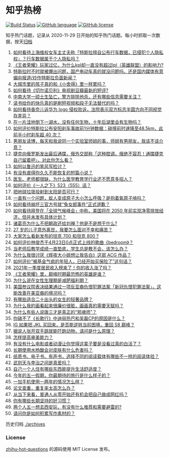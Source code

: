 # 知乎热榜
[![Build Status](https://github.com/ToWeLong/zhihu-hot-questions/workflows/CI/badge.svg)](https://github.com/ToWeLong/zhihu-hot-questions/actions)
[![GitHub language](https://img.shields.io/badge/language-golang-orange.svg)](https://golang.org/)
[![GitHub license](https://img.shields.io/github/license/ToWeLong/zhihu-hot-questions)](https://github.com/ToWeLong/zhihu-hot-questions/blob/main/LICENSE)

知乎热门话题，记录从 2020-11-29 日开始的知乎热门话题。每小时抓取一次数据，按天[归档](./archives)

<!-- BEGIN -->

1. [如何看待上海维权女车主丈夫称「特斯拉擅自公布行车数据，已侵犯个人隐私权」？行车数据属于个人隐私吗？](https://www.zhihu.com/question/456075339)
1. [《王者荣耀》玩家过亿，为什么kpl却一直没有超过lpl（英雄联盟）的影响力?](https://www.zhihu.com/question/455540714)
1. [特斯拉时不时就被爆出问题，国产电动车真的就没问题吗，还是国内媒体有意偏向报道/炒作特斯拉负面新闻？](https://www.zhihu.com/question/455914205)
1. [大城市里的孩子真的和《小舍得》里一样累吗？](https://www.zhihu.com/question/455699208)
1. [如何看待《切尔诺贝利》电视剧豆瓣最新的短评?](https://www.zhihu.com/question/454682756)
1. [中南大学一硕士生坠亡，警方排除他杀，还有哪些信息需要关注？](https://www.zhihu.com/question/455986035)
1. [读书给你的快乐真的是刷短视频和段子无法替代的吗？](https://www.zhihu.com/question/455756676)
1. [如何看待香奈儿诉华为 logo 侵权败诉，法院表示双方标志半圆方向不同视觉存差异？](https://www.zhihu.com/question/455951052)
1. [在一片洼地倒下一湖水，没有任何生物，十年后湖里会有生物吗？](https://www.zhihu.com/question/455641279)
1. [如何评价特斯拉公布安阳刹车事故前1分钟数据：碰撞前时速降至48.5km，此前半小时刹车超 40 次？](https://www.zhihu.com/question/456002925)
1. [男朋友读博，每天和我说同一个实验室师姐的事，师姐有男朋友，我该不该介意？](https://www.zhihu.com/question/454875381)
1. [捷克向俄罗斯发出最后通牒，俄外交部称「这种腔调，俄绝不容忍！通牒捷克自己留着吧」，对此你怎么看？](https://www.zhihu.com/question/455948484)
1. [如何以鲁迅的笔风写检讨？](https://www.zhihu.com/question/454051803)
1. [有没有虐得你久久不能恢复的短篇小说？](https://www.zhihu.com/question/355535928)
1. [医生、老师都很缺，为什么医学教育学行业还不愿意多招人？](https://www.zhihu.com/question/455946878)
1. [如何评价《一人之下》523（555）话？](https://www.zhihu.com/question/456051251)
1. [把地球垃圾投射到太阳是否可行？](https://www.zhihu.com/question/285327354)
1. [一直有一个问题，蚁人变成原子大小怎么呼吸？是抱着氧原子啃吗？](https://www.zhihu.com/question/455569295)
1. [如何看待崩坏三官方号就“兔女郎事件”正式道歉？](https://www.zhihu.com/question/455995309)
1. [如何看待拜登在「全球气候峰会」中称，美国将在 2050 年前实现净零排放经济，但并未发布具体计划？](https://www.zhihu.com/question/456081585)
1. [诸葛亮为什么不把朝政还给刘禅？他是不是想干什么?](https://www.zhihu.com/question/385401014)
1. [27 岁的儿子意外离世，我要怎么面对不幸和痛苦？](https://www.zhihu.com/question/328188022)
1. [大家怎么看新发布的坦克 700 和坦克 800 ?](https://www.zhihu.com/question/455499071)
1. [如何评价林俊杰于4月23日0点正式上线的歌曲《bedroom》？](https://www.zhihu.com/question/456056838)
1. [当老师后教学成绩一直垫底，学生总是教不会，该怎么办？](https://www.zhihu.com/question/454011860)
1. [为什么我很讨厌《辉夜大小姐想让我告白》这部 ACG 作品？](https://www.zhihu.com/question/396691336)
1. [如何评价“被基金气疯的年轻人，已经开始买保险了”这句话？](https://www.zhihu.com/question/454948722)
1. [2021年一季度居民收入榜来了！你的收入涨了吗？](https://www.zhihu.com/question/456085954)
1. [《王者荣耀》里，巅峰时期最恐怖的英雄是谁？](https://www.zhihu.com/question/454757335)
1. [为什么说在女性生理期是减肥福利期？](https://www.zhihu.com/question/61375422)
1. [美国参议院表决结果通过一项反亚裔仇恨犯罪法案「新冠仇恨犯罪法案」，这能改善在美亚裔的境况吗？](https://www.zhihu.com/question/456076098)
1. [有哪些适合二十出头的女生的轻奢品牌？](https://www.zhihu.com/question/50108354)
1. [为什么我的画看起来很廉价很脏，画画真的需要天赋吗？](https://www.zhihu.com/question/447405470)
1. [为什么有些人说唐三才是真正的“邪魂师”？](https://www.zhihu.com/question/450043345)
1. [你磕不了《长歌行》中迪丽热巴和吴磊CP的原因是什么？](https://www.zhihu.com/question/455692026)
1. [IG 如果把 JKL 买回来，是否能逆转当前困境，重回 S8 巅峰？](https://www.zhihu.com/question/454375370)
1. [据说人张开双手跳就能吓跑动物，请问是什么原理？](https://www.zhihu.com/question/454195481)
1. [怎样提高审美能力？](https://www.zhihu.com/question/24317568)
1. [有没有什么电影或者动漫让你觉得这辈子要是没看过真的白活了？](https://www.zhihu.com/question/431551442)
1. [长期使用水杨酸会对皮肤有什么危害吗？](https://www.zhihu.com/question/322404035)
1. [纸质书、电子书、有声书，选择不同的阅读载体有哪些不一样的阅读体验？](https://www.zhihu.com/question/454950434)
1. [武则天与李治之间是真爱吗？](https://www.zhihu.com/question/27291557)
1. [自己一个人住有哪些东西能提升生活舒适度？](https://www.zhihu.com/question/48320274)
1. [今年的五一假期，你最期待的旅行是什么样子的？](https://www.zhihu.com/question/455819837)
1. [一加手机使用一两年的情况怎么样？](https://www.zhihu.com/question/284017728)
1. [论文查重，重复率太高怎么办？](https://www.zhihu.com/question/360349136)
1. [从当下来看，普通人从零开始还有机会把自己做成网红吗？](https://www.zhihu.com/question/455759180)
1. [你有哪些长期坚持的好习惯？](https://www.zhihu.com/question/447430462)
1. [两个人五一想去西安玩，有没有什么推荐和需要避雷的?](https://www.zhihu.com/question/450778835)
1. [请问你是如何积累写作素材的？](https://www.zhihu.com/question/24094368)

<!-- END -->

历史归档 [./archives](./archives)


### License
[zhihu-hot-questions](https://github.com/towelong/zhihu-hot-questions) 的源码使用 MIT License 发布。